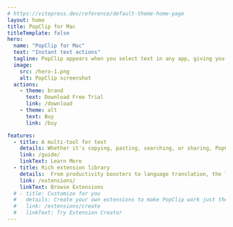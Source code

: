 ```yaml
---
# https://vitepress.dev/reference/default-theme-home-page
layout: home
title: PopClip for Mac
titleTemplate: false
hero:
  name: "PopClip for Mac"
  text: "Instant text actions"
  tagline: PopClip appears when you select text in any app, giving you instant access to useful actions.
  image:
    src: /hero-1.png
    alt: PopClip screenshot
  actions:
    - theme: brand
      text: Download Free Trial
      link: /download
    - theme: alt
      text: Buy
      link: /buy

features:
  - title: A multi-tool for text
    details: Whether it's copying, pasting, searching, or sharing, PopClip streamlines your workflow and saves you time.
    link: /guide/
    linkText: Learn More
  - title: Rich extension library
    details:  From productivity boosters to language translation, the library of extensions has tools for a huge range of tasks.
    link: /extensions/
    linkText: Browse Extensions
  # - title: Customize for you
  #   details: Create your own extensions to make PopClip work just the way you want.
  #   link: /extensions/create
  #   linkText: Try Extension Creator
---
```


